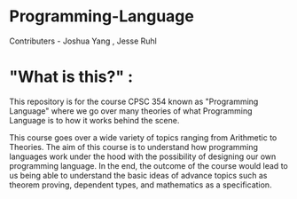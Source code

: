 # Programming-Language
Contributers - Joshua Yang , Jesse Ruhl

# "What is this?" :
This repository is for the course CPSC 354 known as "Programming Language" where we
go over many theories of what Programming Language is to how it works behind the scene.

This course goes over a wide variety of topics ranging from Arithmetic to Theories. The aim
of this course is to understand how programming languages work under the hood with the possibility of 
designing our own programming language. In the end, the outcome of the course would lead to us being able to
understand the basic ideas of advance topics such as theorem proving, dependent types, and mathematics as a specification.

